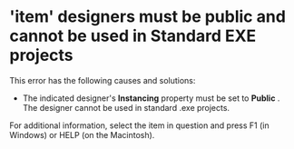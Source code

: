 
# 'item' designers must be public and cannot be used in Standard EXE projects

This error has the following causes and solutions:



- The indicated designer's  **Instancing** property must be set to **Public** . The designer cannot be used in standard .exe projects.
    

For additional information, select the item in question and press F1 (in Windows) or HELP (on the Macintosh).
